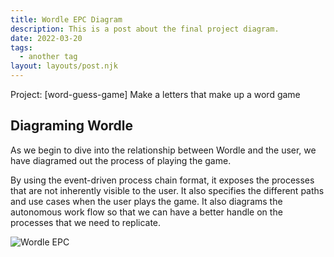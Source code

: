 ```yaml
---
title: Wordle EPC Diagram
description: This is a post about the final project diagram. 
date: 2022-03-20
tags:
  - another tag
layout: layouts/post.njk
---
```

Project: [word-guess-game] Make a letters that make up a word game 

## Diagraming Wordle
As we begin to dive into the relationship between Wordle and the user, we have diagramed out the process of playing the game.

By using the event-driven process chain format, it exposes the processes that are not inherently visible to the user. It also specifies the different paths and use cases when the user plays the game. It also diagrams the autonomous work flow so that we can have a better handle on the processes that we need to replicate.


![Wordle EPC](https://dev-to-uploads.s3.amazonaws.com/uploads/articles/qqe44zlt28170vgqvr2i.png)